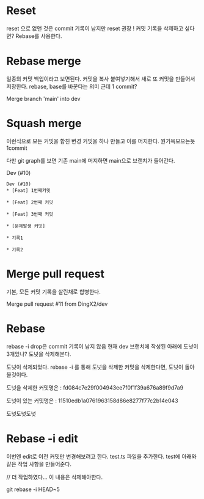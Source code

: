 # Reset

reset 으로 없앤 것은 commit 기록이 남지만
reset 권장 !
커밋 기록을 삭제하고 싶다면? Rebase를 사용한다.

# Rebase merge

일종의 커밋 백업이라고 보면된다.
커밋을 복사 붙여넣기해서 새로 또 커밋을 만들어서 저장한다.
rebase, base를 바꾼다는 의미 근데 1 commit?

Merge branch 'main' into dev

# Squash merge

이런식으로 모든 커밋을 합친 변경 커밋을 하나 만들고 이를 머지한다. 원기옥모으는듯 1commit

다만 git graph를 보면 기존 main에 머지하면 main으로 브랜치가 들어간다.

Dev (#10)

```
Dev (#10)
* [Feat] 1번째커밋

* [Feat] 2번째 커밋

* [Feat] 3번째 커밋

* [문제발생 커밋]

* 기록1

* 기록2
```

# Merge pull request

기본, 모든 커밋 기록을 살린채로 합병한다.

Merge pull request #11 from DingX2/dev

# Rebase

rebase -i drop은 commit 기록이 남지 않음
현재 dev 브랜치에 작성된 아래에 도넛이 3개있나?
도넛을 삭제해본다.

도넛이 삭제되었다. rebase -i 를 통해 도넛을 삭제한 커밋을 삭제한다면, 도넛이 돌아올것이다.

도넛을 삭제한 커밋명은 : fd084c7e29f004943ee7f0f1f39a676a89f9d7a9

도넛이 있는 커밋명은 : 11510edb1a0761963158d86e8277f77c2b14e043

도넛도넛도넛

# Rebase -i edit

이번엔 edit로 이전 커밋만 변경해보려고 한다.
test.ts 파일을 추가한다.
test에 아래와 같은 작업 사항을 만들어준다.

// 더 작업하였다... 이 내용은 삭제해야한다.

git rebase -i HEAD~5
